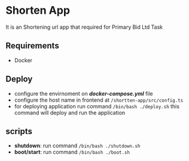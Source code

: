 # Shorten App

It is an Shortening url app that required for Primary Bid Ltd Task

## Requirements

- Docker

## Deploy

- configure the envirnoment on **_docker-compose.yml_** file
- configure the host name in frontend at `/shortten-app/src/config.ts`
- for deploying application run command `/bin/bash ./deploy.sh` this command will deploy and run the application

## scripts

- **shutdown**: run command `/bin/bash ./shutdown.sh`
- **boot/start**: run command `/bin/bash ./boot.sh`
